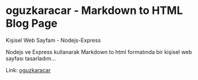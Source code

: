 # oguzkaracar - Markdown to HTML Blog Page

Kişisel Web Sayfam - Nodejs-Express

Nodejs ve Express kullanarak Markdown to html formatında bir kişisel web sayfası tasarladım... 

Link: [oguzkaracar](https://oguzkaracar.herokuapp.com/)
